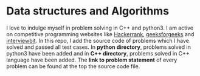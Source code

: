 # Data structures and Algorithms

I love to indulge myself in problem solving in C++ and python3. I am active on competitive programming websites like [Hackerrank](https://www.hackerrank.com/dashboard), [geeksforgeeks](https://www.geeksforgeeks.org/) and [interviewbit](https://www.interviewbit.com/practice/).
In this repo, I add the source code of problems which I have solved and passed all test cases.
In **python directory**, problems solved in python3 have been added and in **C++ directory**, problems solved in C++ language have been added.
The **link to problem statement** of every problem can be found at the top the source code file.
